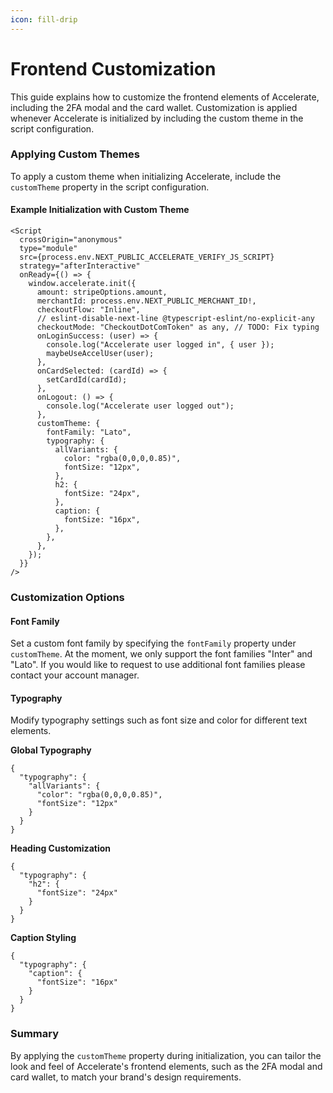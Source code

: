 ```yaml
---
icon: fill-drip
---
```


# Frontend Customization

This guide explains how to customize the frontend elements of Accelerate, including the 2FA modal and the card wallet. Customization is applied whenever Accelerate is initialized by including the custom theme in the script configuration.

### Applying Custom Themes

To apply a custom theme when initializing Accelerate, include the `customTheme` property in the script configuration.

#### Example Initialization with Custom Theme

```
<Script
  crossOrigin="anonymous"
  type="module"
  src={process.env.NEXT_PUBLIC_ACCELERATE_VERIFY_JS_SCRIPT}
  strategy="afterInteractive"
  onReady={() => {
    window.accelerate.init({
      amount: stripeOptions.amount,
      merchantId: process.env.NEXT_PUBLIC_MERCHANT_ID!,
      checkoutFlow: "Inline",
      // eslint-disable-next-line @typescript-eslint/no-explicit-any
      checkoutMode: "CheckoutDotComToken" as any, // TODO: Fix typing
      onLoginSuccess: (user) => {
        console.log("Accelerate user logged in", { user });
        maybeUseAccelUser(user);
      },
      onCardSelected: (cardId) => {
        setCardId(cardId);
      },
      onLogout: () => {
        console.log("Accelerate user logged out");
      },
      customTheme: {
        fontFamily: "Lato",
        typography: {
          allVariants: {
            color: "rgba(0,0,0,0.85)",
            fontSize: "12px",
          },
          h2: {
            fontSize: "24px",
          },
          caption: {
            fontSize: "16px",
          },
        },
      },
    });
  }}
/>
```

### Customization Options

#### Font Family

Set a custom font family by specifying the `fontFamily` property under `customTheme`. At the moment, we only support the font families "Inter" and "Lato". If you would like to request to use additional font families please contact your account manager.

#### Typography

Modify typography settings such as font size and color for different text elements.

**Global Typography**

```
{
  "typography": {
    "allVariants": {
      "color": "rgba(0,0,0,0.85)",
      "fontSize": "12px"
    }
  }
}
```

**Heading Customization**

```
{
  "typography": {
    "h2": {
      "fontSize": "24px"
    }
  }
}
```

**Caption Styling**

```
{
  "typography": {
    "caption": {
      "fontSize": "16px"
    }
  }
}
```

### Summary

By applying the `customTheme` property during initialization, you can tailor the look and feel of Accelerate's frontend elements, such as the 2FA modal and card wallet, to match your brand's design requirements.
